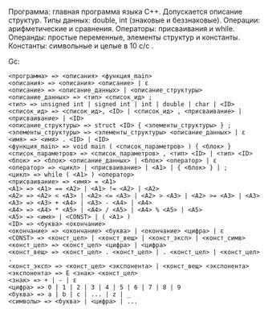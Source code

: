 Программа: главная программа языка С++. Допускается описание структур.
Типы данных: double, int (знаковые и беззнаковые).
Операции: арифметические и сравнения.
Операторы: присваивания и while.
Операнды:  простые переменные, элементы структур  и  константы.
Константы: символьные и целые в 10 c/c .

Gc:

```
<программа> => <описания> <функция_main>
<описания> => <описания> <описание> | ε
<описание> => <описание_данных> | <описание_структуры>
<описание_данных> => <тип> <список_ид> ;
<тип> => unsigned int | signed int | int | double | char | <ID>
<список_ид> => <список_ид>, <ID> | <список_ид> , <присваивание> | <присваивание> | <ID>
<описание_структуры> => struct <ID> { <элементы_структуры> } ;
<элементы_структуры> => <элементы_структуры> <описание_данных> | ε
<имя> => <имя> . <ID> | <ID>
<функция_main> => void main ( <список_параметров> ) { <блок> }
<список_параметров> => <список_параметров> , <тип> <ID> | <тип> <ID>
<блок> => <блок> <описание_данных> | <блок> <оператор> | ε
<оператор> => <цикл> | <присваивание> | <A1> | { <блок> } | ;
<цикл> => while ( <A1> ) <оператор>
<присваивание> => <имя> = <A1>
<A1> => <A1> == <A2> | <A1> != <A2> | <A2>
<A2> => <A2> < <A3> | <A2> <= <A3> | <A2> > <A3> | <A2> >= <A3> | <A3>
<A3> => <A3> + <A4> | <A3> - <A4> | <A4>
<A4> => <A4> * <A5> | <A4> / <A5> | <A4> % <A5> | <A5>
<A5> => <имя> | <CONST> | ( <A1> )
<ID> => <буква> <окончание>
<окончание> => <окончание> <буква> | <окончание> <цифра> | ε
<CONST> => <конст_цел> | <конст_вещ> | <конст_эксп> | <конст_симв>
<конст_цел> => <конст_цел> <цифра> | <цифра>
<конст_вещ> => <конст_цел> . <конст_цел> | . <конст_цел> | <конст_цел> .
<конст_эксп> => <конст_цел> <экспонента> | <конст_вещ> <экспонента>
<экспонента> => E <знак> <конст_цел>
<знак> => + | - | ε
<цифра> => 0 | 1 | 2 | 3 | 4 | 5 | 6 | 7 | 8 | 9
<буква> => a | b | c | ... | z | _
<символы> => <буква> | <цифра> | ...
```